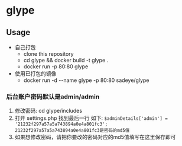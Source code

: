 # glype

## Usage

+ 自己打包
    - clone this repository
    - cd glype && docker build -t glype .
    - docker run -p 80:80 glype
+ 使用已打包的镜像
    - docker run -d --name glype -p 80:80 sadeye/glype


### 后台账户密码默认是admin/admin
1. 修改密码: cd glype/includes
2. 打开 settings.php 找到最后一行 如下: 
 `$adminDetails['admin'] = '21232f297a57a5a743894a0e4a801fc3';`
 `21232f297a57a5a743894a0e4a801fc3是密码的md5值`
3. 如果想修改密码，请把你要改的密码对应的md5值填写在这里保存即可
